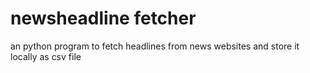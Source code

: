 # newsheadline fetcher
an python program to fetch headlines from news websites and store it locally as csv file
